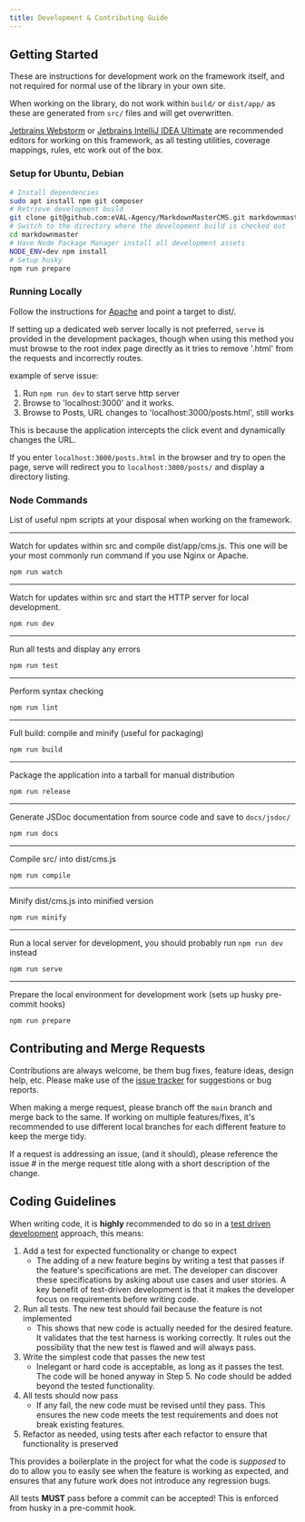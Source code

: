 ```yaml
---
title: Development & Contributing Guide
---
```


## Getting Started

These are instructions for development work on the framework itself, 
and not required for normal use of the library in your own site.

When working on the library, do not work within `build/` or `dist/app/` 
as these are generated from `src/` files and will get overwritten.

[Jetbrains Webstorm](https://www.jetbrains.com/webstorm/) or 
[Jetbrains IntelliJ IDEA Ultimate](https://www.jetbrains.com/idea/)
are recommended editors for working on this framework, as all testing utilities,
coverage mappings, rules, etc work out of the box.


### Setup for Ubuntu, Debian

```bash
# Install dependencies
sudo apt install npm git composer
# Retrieve development build
git clone git@github.com:eVAL-Agency/MarkdownMasterCMS.git markdownmaster
# Switch to the directory where the development build is checked out
cd markdownmaster
# Have Node Package Manager install all development assets
NODE_ENV=dev npm install
# Setup husky
npm run prepare
```

### Running Locally

Follow the instructions for 
[Apache](INSTALL.apache.md) and point a target to dist/.

If setting up a dedicated web server locally is not preferred, `serve` is provided
in the development packages, though when using this method you must browse to the root index
page directly as it tries to remove '.html' from the requests and incorrectly routes.

example of serve issue: 

1. Run `npm run dev` to start serve http server
2. Browse to 'localhost:3000' and it works.
3. Browse to Posts, URL changes to 'localhost:3000/posts.html', still works

This is because the application intercepts the click event and dynamically changes the URL.

If you enter `localhost:3000/posts.html` in the browser and try to open the page,
serve will redirect you to `localhost:3000/posts/` and display a directory listing.


### Node Commands

List of useful npm scripts at your disposal when working on the framework.

---

Watch for updates within src and compile dist/app/cms.js. 
This one will be your most commonly run command if you use Nginx or Apache.

`npm run watch`

---

Watch for updates within src and start the HTTP server for local development.

`npm run dev`

---

Run all tests and display any errors

`npm run test`

---

Perform syntax checking

`npm run lint`

---

Full build: compile and minify (useful for packaging)

`npm run build`

---

Package the application into a tarball for manual distribution

`npm run release`

---

Generate JSDoc documentation from source code and save to `docs/jsdoc/`

`npm run docs`

---

Compile src/ into dist/cms.js

`npm run compile`

---

Minify dist/cms.js into minified version

`npm run minify`

---

Run a local server for development, you should probably run `npm run dev` instead

`npm run serve`

---

Prepare the local environment for development work (sets up husky pre-commit hooks)

`npm run prepare`


## Contributing and Merge Requests

Contributions are always welcome, be them bug fixes, feature ideas, design help, etc.
Please make use of the [issue tracker](https://github.com/eVAL-Agency/MarkdownMasterCMS/issues)
for suggestions or bug reports.

When making a merge request, please branch off the `main` branch and merge back to the same.
If working on multiple features/fixes, it's recommended to use different local branches
for each different feature to keep the merge tidy.

If a request is addressing an issue, (and it should), please reference the issue #
in the merge request title along with a short description of the change.


## Coding Guidelines

When writing code, it is **highly** recommended to do so in a 
[test driven development](https://en.wikipedia.org/wiki/Test-driven_development) 
approach, this means:

1. Add a test for expected functionality or change to expect
    * The adding of a new feature begins by writing a test that passes if the feature's 
    specifications are met. The developer can discover these specifications by asking about 
    use cases and user stories. A key benefit of test-driven development is that it makes 
    the developer focus on requirements before writing code.
2. Run all tests. The new test should fail because the feature is not implemented
    * This shows that new code is actually needed for the desired feature. 
    It validates that the test harness is working correctly. 
    It rules out the possibility that the new test is flawed and will always pass.
3. Write the simplest code that passes the new test
    * Inelegant or hard code is acceptable, as long as it passes the test. 
    The code will be honed anyway in Step 5. 
    No code should be added beyond the tested functionality.
4. All tests should now pass
    * If any fail, the new code must be revised until they pass. 
    This ensures the new code meets the test requirements and does not break existing features.
5. Refactor as needed, using tests after each refactor to ensure that functionality is preserved

This provides a boilerplate in the project for what the code is _supposed_ to do
to allow you to easily see when the feature is working as expected, and ensures that 
any future work does not introduce any regression bugs.

All tests **MUST** pass before a commit can be accepted!  This is enforced from husky
in a pre-commit hook.
